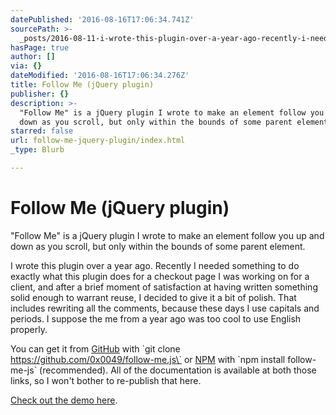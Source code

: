 ```yaml
---
datePublished: '2016-08-16T17:06:34.741Z'
sourcePath: >-
  _posts/2016-08-11-i-wrote-this-plugin-over-a-year-ago-recently-i-needed-somet.md
hasPage: true
author: []
via: {}
dateModified: '2016-08-16T17:06:34.276Z'
title: Follow Me (jQuery plugin)
publisher: {}
description: >-
  "Follow Me" is a jQuery plugin I wrote to make an element follow you up and
  down as you scroll, but only within the bounds of some parent element.
starred: false
url: follow-me-jquery-plugin/index.html
_type: Blurb

---
```

# Follow Me (jQuery plugin)

"Follow Me" is a jQuery plugin I wrote to make an element follow you up and down as you scroll, but only within the bounds of some parent element.

I wrote this plugin over a year ago. Recently I needed something to do exactly what this plugin does for a checkout page I was working on for a client, and after a brief moment of satisfaction at having written something solid enough to warrant reuse, I decided to give it a bit of polish. That includes rewriting all the comments, because these days I use capitals and periods. I suppose the me from a year ago was too cool to use English properly.

You can get it from [GitHub][0] with \`git clone https://github.com/0x0049/follow-me.js\` or [NPM][1] with \`npm install follow-me-js\` (recommended). All of the documentation is available at both those links, so I won't bother to re-publish that here.

[Check out the demo here][2].

[0]: http://0x0049.link/followmejs-gh
[1]: http://0x0049.link/followmejs-npm
[2]: http://0x0049.link/followmejs-demo
